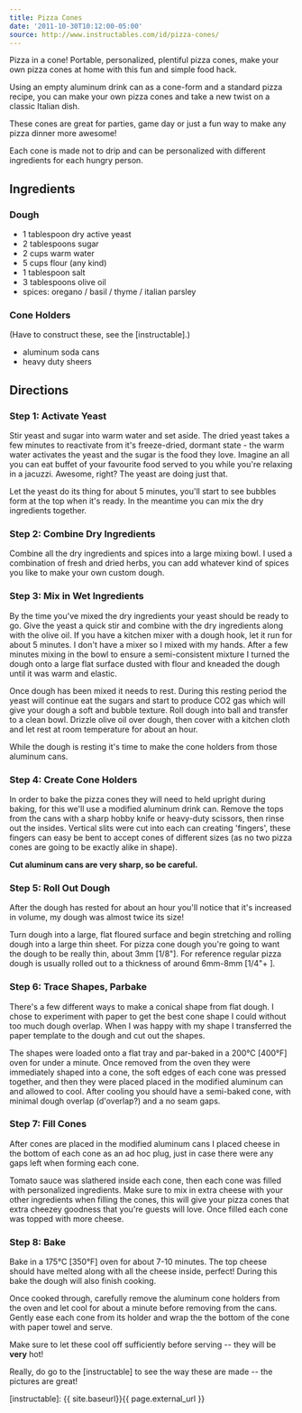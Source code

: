 ```yaml
---
title: Pizza Cones
date: '2011-10-30T10:12:00-05:00'
source: http://www.instructables.com/id/pizza-cones/
---
```

Pizza in a cone! Portable, personalized, plentiful pizza cones, make your own pizza
cones at home with this fun and simple food hack.

Using an empty aluminum drink can as a cone-form and a standard pizza
recipe, you can make your own pizza cones and take a new twist on a
classic Italian dish.

These cones are great for parties, game day or just a fun way to make
any pizza dinner more awesome!

Each cone is made not to drip and can be personalized with different
ingredients for each hungry person.

## Ingredients

### Dough

- 1 tablespoon dry active yeast
- 2 tablespoons sugar
- 2 cups warm water
- 5 cups flour (any kind)
- 1 tablespoon salt
- 3 tablespoons olive oil
- spices: oregano / basil / thyme / italian parsley

### Cone Holders

(Have to construct these, see the [instructable].)

- aluminum soda cans
- heavy duty sheers

## Directions

### Step 1: Activate Yeast

Stir yeast and sugar into warm water and set aside. The dried yeast
takes a few minutes to reactivate from it's freeze-dried, dormant
state - the warm water activates the yeast and the sugar is the food
they love. Imagine an all you can eat buffet of your favourite food
served to you while you're relaxing in a jacuzzi. Awesome, right? The
yeast are doing just that.

Let the yeast do its thing for about 5 minutes, you'll start to see
bubbles form at the top when it's ready. In the meantime you can mix
the dry ingredients together.

### Step 2: Combine Dry Ingredients

Combine all the dry ingredients and spices into a large mixing bowl. I
used a combination of fresh and dried herbs, you can add whatever kind
of spices you like to make your own custom dough.

### Step 3: Mix in Wet Ingredients

By the time you've mixed the dry ingredients your yeast should be
ready to go. Give the yeast a quick stir and combine with the dry
ingredients along with the olive oil. If you have a kitchen mixer with
a dough hook, let it run for about 5 minutes. I don't have a mixer so
I mixed with my hands. After a few minutes mixing in the bowl to
ensure a semi-consistent mixture I turned the dough onto a large flat
surface dusted with flour and kneaded the dough until it was warm and
elastic.

Once dough has been mixed it needs to rest. During this resting period
the yeast will continue eat the sugars and start to produce CO2 gas
which will give your dough a soft and bubble texture.  Roll dough into
ball and transfer to a clean bowl. Drizzle olive oil over dough, then
cover with a kitchen cloth and let rest at room temperature for about
an hour.

While the dough is resting it's time to make the cone holders from
those aluminum cans.

### Step 4: Create Cone Holders

In order to bake the pizza cones they will need to held upright during
baking, for this we'll use a modified aluminum drink can.  Remove the
tops from the cans with a sharp hobby knife or heavy-duty scissors,
then rinse out the insides.  Vertical slits were cut into each can
creating 'fingers', these fingers can easy be bent to accept cones of
different sizes (as no two pizza cones are going to be exactly alike
in shape).

**Cut aluminum cans are very sharp, so be careful.**

### Step 5: Roll Out Dough

After the dough has rested for about an hour you'll notice that it's
increased in volume, my dough was almost twice its size!

Turn dough into a large, flat floured surface and begin stretching and
rolling dough into a large thin sheet. For pizza cone dough you're
going to want the dough to be really thin, about 3mm [1/8"]. For
reference regular pizza dough is usually rolled out to a thickness of
around 6mm-8mm [1/4"+ ].

### Step 6: Trace Shapes, Parbake

There's a few different ways to make a conical shape from flat dough.
I chose to experiment with paper to get the best cone shape I could
without too much dough overlap. When I was happy with my shape I
transferred the paper template to the dough and cut out the shapes.

The shapes were loaded onto a flat tray and par-baked in a 200°C
[400°F] oven for under a minute. Once removed from the oven they were
immediately shaped into a cone, the soft edges of each cone was
pressed together, and then they were placed placed in the modified
aluminum can and allowed to cool. After cooling you should have a
semi-baked cone, with minimal dough overlap (d'overlap?) and a no seam
gaps.

### Step 7: Fill Cones

After cones are placed in the modified aluminum cans I placed cheese
in the bottom of each cone as an ad hoc plug, just in case there were
any gaps left when forming each cone.

Tomato sauce was slathered inside each cone, then each cone was filled
with personalized ingredients. Make sure to mix in extra cheese with
your other ingredients when filling the cones, this will give your
pizza cones that extra cheezey goodness that you're guests will
love. Once filled each cone was topped with more cheese.

### Step 8: Bake

Bake in a 175°C [350°F] oven for about 7-10 minutes. The top cheese
should have melted along with all the cheese inside, perfect! During
this bake the dough will also finish cooking.

Once cooked through, carefully remove the aluminum cone holders from
the oven and let cool for about a minute before removing from the
cans. Gently ease each cone from its holder and wrap the the bottom of
the cone with paper towel and serve.

Make sure to let these cool off sufficiently before serving -- they
will be **very** hot!

Really, do go to the [instructable] to see the way these are made -- the pictures are great!

[instructable]: {{ site.baseurl}}{{ page.external_url }}
